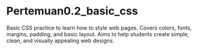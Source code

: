 # Pertemuan0.2_basic_css
Basic CSS practice to learn how to style web pages. Covers colors, fonts, margins, padding, and basic layout. Aims to help students create simple, clean, and visually appealing web designs.
